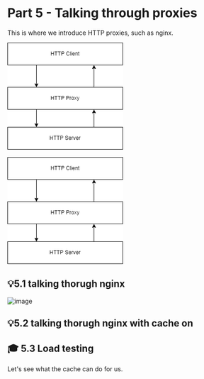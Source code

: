 # Part 5 - Talking through proxies
This is where we introduce HTTP proxies, such as nginx. 

![Proxy](proxy.drawio.png)

![Nginx](nginx_setup.drawio.png)


## 💡5.1  talking thorugh nginx
![image](https://user-images.githubusercontent.com/88324093/220855629-50b7663c-1309-41c7-8ce8-296d19915dc6.png)


## 💡5.2  talking thorugh nginx with cache on

## 🎓 5.3 Load testing
Let's see what the cache can do for us.
